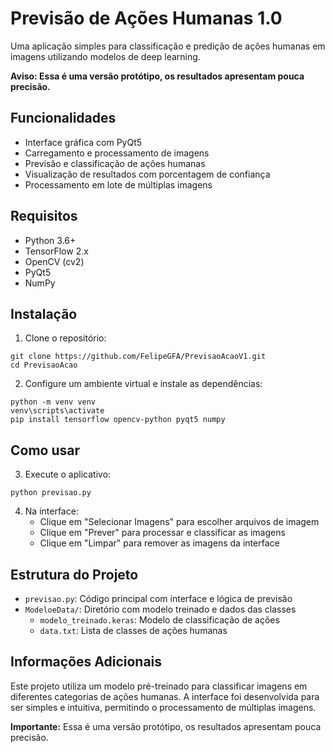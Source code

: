 # Previsão de Ações Humanas 1.0

Uma aplicação simples para classificação e predição de ações humanas em imagens utilizando modelos de deep learning.

**Aviso: Essa é uma versão protótipo, os resultados apresentam pouca precisão.**

## Funcionalidades

- Interface gráfica com PyQt5
- Carregamento e processamento de imagens
- Previsão e classificação de ações humanas
- Visualização de resultados com porcentagem de confiança
- Processamento em lote de múltiplas imagens

## Requisitos

- Python 3.6+
- TensorFlow 2.x
- OpenCV (cv2)
- PyQt5
- NumPy

## Instalação

1. Clone o repositório:
```
git clone https://github.com/FelipeGFA/PrevisaoAcaoV1.git
cd PrevisaoAcao
```

2. Configure um ambiente virtual e instale as dependências:
```
python -m venv venv
venv\scripts\activate
pip install tensorflow opencv-python pyqt5 numpy
```

## Como usar

3. Execute o aplicativo:
```
python previsao.py
```

4. Na interface:
   - Clique em "Selecionar Imagens" para escolher arquivos de imagem
   - Clique em "Prever" para processar e classificar as imagens
   - Clique em "Limpar" para remover as imagens da interface

## Estrutura do Projeto

- `previsao.py`: Código principal com interface e lógica de previsão
- `ModeloeData/`: Diretório com modelo treinado e dados das classes
  - `modelo_treinado.keras`: Modelo de classificação de ações
  - `data.txt`: Lista de classes de ações humanas

## Informações Adicionais

Este projeto utiliza um modelo pré-treinado para classificar imagens em diferentes categorias de ações humanas. A interface foi desenvolvida para ser simples e intuitiva, permitindo o processamento de múltiplas imagens. 

**Importante:** Essa é uma versão protótipo, os resultados apresentam pouca precisão.
